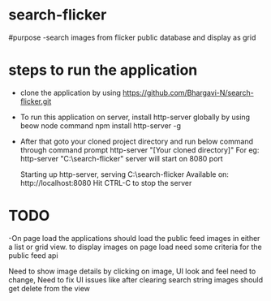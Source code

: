 # search-flicker
#purpose
-search images from flicker public database and display as grid

# steps to run the application
- clone the application by using https://github.com/Bhargavi-N/search-flicker.git
- To run this application on server, install http-server globally by using beow node command
  npm install http-server -g  
- After that goto your cloned project directory and run below command through command prompt
   http-server "[Your cloned directory]"
   For eg: http-server "C:\search-flicker"
   server will start on 8080 port

   Starting up http-server, serving C:\search-flicker
   Available on: http://localhost:8080
   Hit CTRL-C to stop the server

# TODO
-On page load the applications should load the public feed images in either a list or grid view.
	to display images on page load need some criteria for the public feed api

Need to show image details by clicking on image, UI look and feel need to change, Need to fix UI issues like after clearing search string images should get delete from the view 



